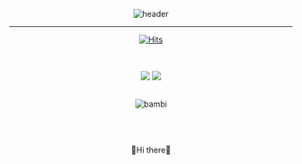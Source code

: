 <div align = "center">
  
![header](https://capsule-render.vercel.app/api?type=cylinder&color=0:E8D9FF,100:FFEBFF&height=100&section=header&text=Hello,%20I'm%20Jieun&fontSize=50)

----

[![Hits](https://hits.seeyoufarm.com/api/count/incr/badge.svg?url=https%3A%2F%2Fgithub.com%2Fhhhhjieun%2Fhhhhjieun%2Fedit%2Fmaster%2FREADME.md&count_bg=%23FABCE9&title_bg=%23EE7878&icon=smugmug.svg&icon_color=%23E7E7E7&title=hits&edge_flat=false)](https://github.com/hhhhjieun)

<br/>
<br/>
<img src="https://img.shields.io/badge/SSAFY-%2352BBE6.svg?&style=for-the-badge&logo=SAMSUNG&logoColor=black" />
<img src="https://img.shields.io/badge/python-%233776AB.svg?&style=for-the-badge&logo=python&logoColor=white" />

<br/>
<br/>

![bambi](https://blogfiles.pstatic.net/MjAxOTEyMTlfMTA3/MDAxNTc2NzY3MjgzODI3.0QH26P7ikBFagYW-6HjUH4NQShzTcXIBCzULkeg-sZAg.MMCkjEgTS8ttMsecUsrFS4_XnGWt0mjgiuPKM7SajxIg.GIF.thddl0208/2106136815_0173d50e.gif)

<br/>
<br/>
<br/>
👋Hi there👋 
<br/>
<br/>
<br/>

